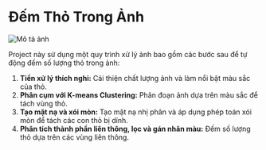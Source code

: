 # Đếm Thỏ Trong Ảnh

![Mô tả ảnh](images/rabbit2.png)

Project này sử dụng một quy trình xử lý ảnh bao gồm các bước sau để tự động đếm số lượng thỏ trong ảnh:

1.  **Tiền xử lý thích nghi:** Cải thiện chất lượng ảnh và làm nổi bật màu sắc của thỏ.
2.  **Phân cụm với K-means Clustering:** Phân đoạn ảnh dựa trên màu sắc để tách vùng thỏ.
3.  **Tạo mặt nạ và xói mòn:** Tạo mặt nạ nhị phân và áp dụng phép toán xói mòn để tách các con thỏ bị dính.
4.  **Phân tích thành phần liên thông, lọc và gán nhãn màu:** Đếm số lượng thỏ dựa trên các vùng liên thông.
